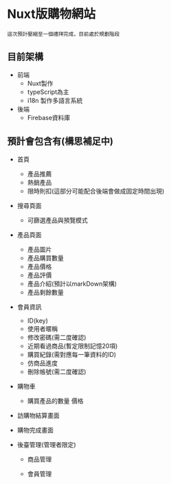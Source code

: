 # Nuxt版購物網站
    這次預計壓縮至一個禮拜完成，目前處於規劃階段

## 目前架構
- 前端
  - Nuxt製作
  - typeScript為主
  - i18n 製作多語言系統
- 後端
  - Firebase資料庫

## 預計會包含有(構思補足中)
- 首頁
  - 產品推薦
  - 熱銷產品
  - 限時則扣(這部分可能配合後端會做成固定時間出現)

- 搜尋頁面
  - 可篩選產品與預覽模式

- 產品頁面
  - 產品圖片
  - 產品購買數量
  - 產品價格
  - 產品評價
  - 產品介紹(預計以markDown架構)
  - 產品剩餘數量

- 會員資訊
  - ID(key)
  - 使用者暱稱
  - 修改密碼(需二度確認)
  - 近期看過商品(暫定限制記憶20項)
  - 購買紀錄(需對應每一筆資料的ID)
  - 仿商品進度
  - 刪除帳號(需二度確認)

- 購物車
  - 購買產品的數量 價格

- 訪購物結算畫面

- 購物完成畫面

- 後臺管理(管理者限定)

  - 商品管理

  - 會員管理

  